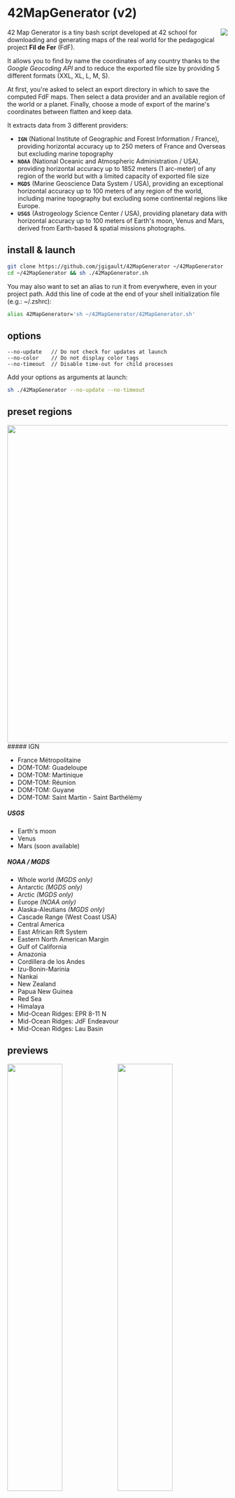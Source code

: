 # 42MapGenerator (v2)

<img src="http://i.imgur.com/wnXCjUK.png" align="right" />42 Map Generator is a tiny bash script developed at 42 school for downloading and generating maps of the real world for the pedagogical project **Fil de Fer** (FdF).

It allows you to find by name the coordinates of any country thanks to the *Google Geocoding API* and to reduce the exported file size by providing 5 different formats (XXL, XL, L, M, S).

At first, you're asked to select an export directory in which to save the computed FdF maps. Then select a data provider and an available region of the world or a planet. Finally, choose a mode of export of the marine's coordinates between flatten and keep data.

It extracts data from 3 different providers:
* **`IGN`** (National Institute of Geographic and Forest Information / France), providing horizontal accuracy up to 250 meters of France and Overseas but excluding marine topography
* **`NOAA`** (National Oceanic and Atmospheric Administration / USA), providing horizontal accuracy up to 1852 meters (1 arc-meter) of any region of the world but with a limited capacity of exported file size
* **`MGDS`** (Marine Geoscience Data System / USA), providing an exceptional horizontal accuracy up to 100 meters of any region of the world, including marine topography but excluding some continental regions like Europe.
* **`USGS`** (Astrogeology Science Center / USA), providing planetary data with horizontal accuracy up to 100 meters of Earth's moon, Venus and Mars, derived from Earth-based & spatial missions photographs.

## install & launch

```bash
git clone https://github.com/jgigault/42MapGenerator ~/42MapGenerator
cd ~/42MapGenerator && sh ./42MapGenerator.sh
```

You may also want to set an alias to run it from everywhere, even in your project path. Add this line of code at the end of your shell initialization file (e.g.: ~/.zshrc):

```bash
alias 42MapGenerator='sh ~/42MapGenerator/42MapGenerator.sh'
```

## options

```
--no-update   // Do not check for updates at launch
--no-color    // Do not display color tags
--no-timeout  // Disable time-out for child processes
```

Add your options as arguments at launch:

```bash
sh ./42MapGenerator --no-update --no-timeout
```

## preset regions

<img src="http://i.imgur.com/g7dFnE9.png" align="right" height="725">
##### IGN

* France Métropolitaine
* DOM-TOM: Guadeloupe
* DOM-TOM: Martinique
* DOM-TOM: Réunion
* DOM-TOM: Guyane
* DOM-TOM: Saint Martin - Saint Barthélémy

##### USGS

* Earth's moon
* Venus
* Mars (soon available)

##### NOAA / MGDS

* Whole world *(MGDS only)*
* Antarctic *(MGDS only)*
* Arctic *(MGDS only)*
* Europe *(NOAA only)*
* Alaska-Aleutians *(MGDS only)*
* Cascade Range (West Coast USA)
* Central America
* East African Rift System
* Eastern North American Margin
* Gulf of California
* Amazonia
* Cordillera de los Andes
* Izu-Bonin-Marinia
* Nankai
* New Zealand
* Papua New Guinea
* Red Sea
* Himalaya
* Mid-Ocean Ridges: EPR 8-11 N
* Mid-Ocean Ridges: JdF Endeavour
* Mid-Ocean Ridges: Lau Basin

## previews

<img src="http://i.imgur.com/uO6Egii.png?1" width="50%" /><img src="http://i.imgur.com/v5uApWX.png" width="50%" /><img src="http://i.imgur.com/pkOpXLX.png" width="50%" /><img src="http://i.imgur.com/n3K2lh4.png" width="50%" />

## about FdF and its map format

The project **Fil de Fer** consists in creating a graphical representation of a land, dynamicaly generated from a list of elevation coordinates.

A map for the project FdF is a simple text file based on the [*ARC/INFO Grid Format*](https://en.wikipedia.org/wiki/Esri_grid) whose headers are removed.

Here is a sample ASCII Grid Format:

```text
ncols         4
nrows         6
xllcorner     0.0
yllcorner     0.0
cellsize      50.0
NODATA_value  -9999
-9999 -9999 5 2
-9999 20 100 36
3 8 35 10
32 42 50 6
88 75 27 9
13 5 1 -9999
```

## credits

* **`MNT BD Alti®`**

  IGN National Institute of Geographic and Forest Information / France
  http://professionnels.ign.fr/bdalti

* **`NGDC Grid Extraction Tool`**

  NOAA National Oceanic and Atmospheric Administration / USA
  http://maps.ngdc.noaa.gov/viewers/wcs-client

* **`GMRT Map Tool`**

  MGDS Marine Geoscience Data System / USA
  Ryan, W.B.F., S.M. Carbotte, J.O. Coplan, S. O'Hara, A. Melkonian, R. Arko, R.A. Weissel, V. Ferrini, A. Goodwillie, F. Nitsche, J. Bonczkowski, and R. Zemsky (2009), Global Multi-Resolution Topography synthesis, Geochem. Geophys. Geosyst., 10, Q03014, doi: 10.1029/2008GC002332
  http://www.marine-geo.org/tools/GMRTMapTool/

* **`USGS Planetary GIS Web Server`**

  USGS Astrogeology Science Center / USA
  http://webgis.wr.usgs.gov/pigwad/down/index.html

* **`Google Geocoding API`**

  https://developers.google.com/maps/documentation/geocoding/le
